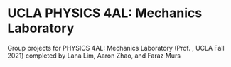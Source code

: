 # UCLA PHYSICS 4AL: Mechanics Laboratory

Group projects for PHYSICS 4AL: Mechanics Laboratory (Prof. , UCLA Fall 2021) completed by Lana Lim, Aaron Zhao, and Faraz Murs